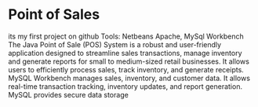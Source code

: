 # Point of Sales
its my first project on github
Tools: Netbeans Apache, MySql Workbench
The Java Point of Sale (POS) System is a robust and user-friendly application designed to streamline sales
transactions, manage inventory and generate reports for small to medium-sized retail businesses.
It allows users to efficiently process sales, track inventory, and generate receipts.
MySQL Workbench manages sales, inventory, and customer data. It allows real-time transaction tracking, inventory updates, and report generation. MySQL provides secure data storage
